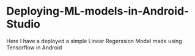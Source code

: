 # Deploying-ML-models-in-Android-Studio

Here I have a deployed a simple Linear Regerssion Model made using Tensorflow in Android
